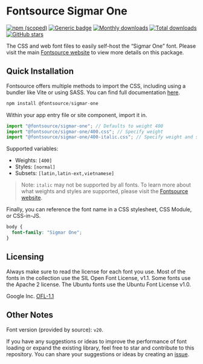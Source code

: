 # Fontsource Sigmar One

[![npm (scoped)](https://img.shields.io/npm/v/@fontsource/sigmar-one?color=brightgreen)](https://www.npmjs.com/package/@fontsource/sigmar-one) [![Generic badge](https://img.shields.io/badge/fontsource-passing-brightgreen)](https://github.com/fontsource/fontsource) [![Monthly downloads](https://badgen.net/npm/dm/@fontsource/sigmar-one)](https://github.com/fontsource/fontsource) [![Total downloads](https://badgen.net/npm/dt/@fontsource/sigmar-one)](https://github.com/fontsource/fontsource) [![GitHub stars](https://img.shields.io/github/stars/fontsource/fontsource.svg?style=social&label=Star)](https://github.com/fontsource/fontsource/stargazers)

The CSS and web font files to easily self-host the “Sigmar One” font. Please visit the main [Fontsource website](https://fontsource.org/fonts/sigmar-one) to view more details on this package.

## Quick Installation

Fontsource offers multiple methods to import the CSS, including using a bundler like Vite or using SASS. You can find full documentation [here](https://fontsource.org/docs/getting-started/introduction).

```javascript
npm install @fontsource/sigmar-one
```

Within your app entry file or site component, import it in.

```javascript
import "@fontsource/sigmar-one"; // Defaults to weight 400
import "@fontsource/sigmar-one/400.css"; // Specify weight
import "@fontsource/sigmar-one/400-italic.css"; // Specify weight and style
```

Supported variables:
- Weights: `[400]`
- Styles: `[normal]`
- Subsets: `[latin,latin-ext,vietnamese]`

> Note: `italic` may not be supported by all fonts. To learn more about what weights and styles are supported, please visit the [Fontsource website](https://fontsource.org/fonts/sigmar-one).

Finally, you can reference the font name in a CSS stylesheet, CSS Module, or CSS-in-JS.

```css
body {
  font-family: "Sigmar One";
}
```

## Licensing
Always make sure to read the license for each font you use. Most of the fonts in the collection use the SIL Open Font License, v1.1. Some fonts use the Apache 2 license. The Ubuntu fonts use the Ubuntu Font License v1.0.

Google Inc.
[OFL-1.1](http://scripts.sil.org/OFL)

## Other Notes
Font version (provided by source): `v20`.

If you have any suggestions or ideas to improve the performance of font loading or expand the existing library, feel free to star and contribute to this repository. You can share your suggestions or ideas by creating an [issue](https://github.com/fontsource/fontsource/issues).